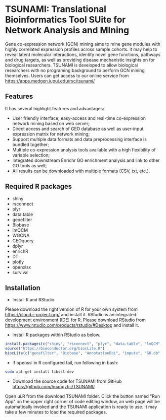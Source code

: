 # TSUNAMI: Translational Bioinformatics Tool SUite for Network Analysis and MIning
Gene co-expression network (GCN) mining aims to mine gene modules with highly correlated expression profiles across sample cohorts. It may help to reveal latent molecular interactions, identify novel gene functions, pathways and drug targets, as well as providing disease mechanistic insights on for biological researchers. TSUNAMI is developed to allow biological researchers with no programing background to perform GCN mining themselves. Users can get access to our online service from https://apps.medgen.iupui.edu/rsc/tsunami/

## Features
It has several highlight features and advantages:
* User friendly interface, easy-access and real-time co-expression network mining based on web server;
* Direct access and search of GEO database as well as user-input expression matrix for network mining;
* Support multiple data formats and data preprocessing interface is bundled together;
* Multiple co-expression analysis tools available with a high flexibility of variable selection;
* Integrated downstream Enrichr GO enrichment analysis and link to other GO tools as well;
* All results can be downloaded with multiple formats (CSV, txt, etc.).

## Required R packages
* shiny
* rsconnect
* plyr
* data.table
* genefilter
* Biobase
* lmQCM
* WGCNA
* GEOquery
* dplyr
* enrichR
* DT
* plotly
* openxlsx
* survival

## Installation
* Install R and RStudio

Please download the right version of R for your own system from https://cloud.r-project.org/ and install it. 
RStudio is an integrated development environment (IDE) for R. Please download RStudio from https://www.rstudio.com/products/rstudio/#Desktop and install it.
* Install R packages within RStudio as below.
```r
install.packages(c("shiny", "rsconnect", "plyr", "data.table", "lmQCM", "WGCNA", "dplyr", "enrichR", "DT", "plotly", "openxlsx", "survival"))
source("https://bioconductor.org/biocLite.R")
biocLite(c("genefilter", "Biobase", "AnnotationDbi", "impute", "GO.db", "preprocessCore", "GEOquery"))
```
* If openssl in R configured fail, run following in bash:
```bash
sudo apt-get install libssl-dev
```
* Download the source code for TSUNAMI from GitHub https://github.com/huangzhii/TSUNAMI/.

Open ui.R from the download TSUNAMI folder. Click the button named "Run App" on the upper right corner of code editing window, an web page will be automatically invoked and the TSUNAMI application is ready to use. It may take a few minutes to load the required packages. 
